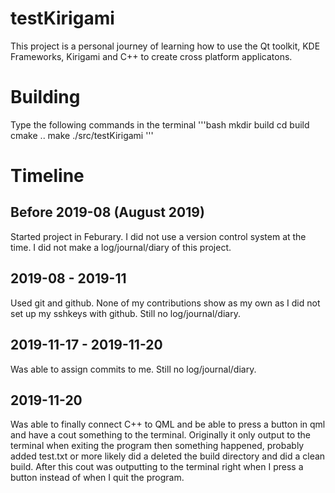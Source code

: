# testKirigami
This project is a personal journey of learning how to use the Qt toolkit, KDE Frameworks, Kirigami and C++ to create cross platform applicatons.



# Building
Type the following commands in the terminal
'''bash
mkdir build
cd build
cmake ..
make
./src/testKirigami
'''



# Timeline

## Before 2019-08 (August 2019)
Started project in Feburary. I did not use a version control system at the time. I did not make a log/journal/diary of this project.

## 2019-08 - 2019-11
Used git and github. None of my contributions show as my own as I did not set up my sshkeys with github. Still no log/journal/diary.

## 2019-11-17 - 2019-11-20
Was able to assign commits to me. Still no log/journal/diary.

## 2019-11-20
Was able to finally connect C++ to QML and be able to press a button in qml and have a cout something to the terminal.
Originally it only output to the terminal when exiting the program then something happened, probably added test.txt or more likely did a deleted the build directory and did a clean build. After this cout was outputting to the terminal right when I press a button instead of when I quit the program.
